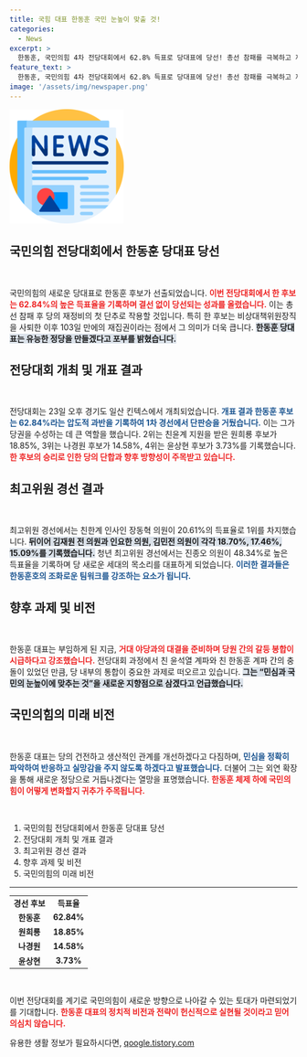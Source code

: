```yaml
---
title: 국힘 대표 한동훈 국민 눈높이 맞출 것!
categories:
  - News
excerpt: >
  한동훈, 국민의힘 4차 전당대회에서 62.8% 득표로 당대표에 당선! 총선 참패를 극복하고 제3자 추천 상병 특검 등 새로운 도전 과제가 남았다. 민심을 받들어 유능한 정당으로 거듭나겠다고 외친 그의 포부가 주목받고 있다.
feature_text: >
  한동훈, 국민의힘 4차 전당대회에서 62.8% 득표로 당대표에 당선! 총선 참패를 극복하고 제3자 추천 상병 특검 등 새로운 도전 과제가 남았다. 민심을 받들어 유능한 정당으로 거듭나겠다고 외친 그의 포부가 주목받고 있다.
image: '/assets/img/newspaper.png'
---
```


<p><img src="/assets/img/newspaper.png" alt="kimp 속보" /></p>

<h2 data-ke-size="size26">국민의힘 전당대회에서 한동훈 당대표 당선</h2>

<p data-ke-size="size16">&nbsp;</p>

<p>국민의힘의 새로운 당대표로 한동훈 후보가 선출되었습니다. <b><span style="color: #ee2323;">이번 전당대회에서 한 후보는 62.84%의 높은 득표율을 기록하며 결선 없이 당선되는 성과를 올렸습니다.</span></b> 이는 총선 참패 후 당의 재정비의 첫 단추로 작용할 것입니다. 특히 한 후보는 비상대책위원장직을 사퇴한 이후 103일 만에의 재집권이라는 점에서 그 의미가 더욱 큽니다. <b><span style="background-color: #21538527;">한동훈 당대표는 유능한 정당을 만들겠다고 포부를 밝혔습니다.</span></b> </p>

<h2 data-ke-size="size26">전당대회 개최 및 개표 결과</h2>

<p data-ke-size="size16">&nbsp;</p>

<p>전당대회는 23일 오후 경기도 일산 킨텍스에서 개최되었습니다. <b><span style="color: #1a5490;">개표 결과 한동훈 후보는 62.84%라는 압도적 과반을 기록하여 1차 경선에서 단판승을 거뒀습니다.</span></b> 이는 그가 당권을 수성하는 데 큰 역할을 했습니다. 2위는 친윤계 지원을 받은 원희룡 후보가 18.85%, 3위는 나경원 후보가 14.58%, 4위는 윤상현 후보가 3.73%를 기록했습니다. <b><span style="color: #ee2323;">한 후보의 승리로 인한 당의 단합과 향후 방향성이 주목받고 있습니다.</span></b> </p>

<h2 data-ke-size="size26">최고위원 경선 결과</h2>

<p data-ke-size="size16">&nbsp;</p>

<p>최고위원 경선에서는 친한계 인사인 장동혁 의원이 20.61%의 득표율로 1위를 차지했습니다. <b><span style="background-color: #21538527;">뒤이어 김재원 전 의원과 인요한 의원, 김민전 의원이 각각 18.70%, 17.46%, 15.09%를 기록했습니다.</span></b> 청년 최고위원 경선에서는 진종오 의원이 48.34%로 높은 득표율을 기록하며 당 새로운 세대의 목소리를 대표하게 되었습니다. <b><span style="color: #1a5490;">이러한 결과들은 한동훈호의 조화로운 팀워크를 강조하는 요소가 됩니다.</span></b> </p>

<h2 data-ke-size="size26">향후 과제 및 비전</h2>

<p data-ke-size="size16">&nbsp;</p>

<p>한동훈 대표는 부임하게 된 지금, <b><span style="color: #ee2323;">거대 야당과의 대결을 준비하며 당원 간의 갈등 봉합이 시급하다고 강조했습니다.</span></b> 전당대회 과정에서 친 윤석열 계파와 친 한동훈 계파 간의 충돌이 있었던 만큼, 당 내부의 통합이 중요한 과제로 떠오르고 있습니다. <b><span style="background-color: #21538527;">그는 “민심과 국민의 눈높이에 맞추는 것”을 새로운 지향점으로 삼겠다고 언급했습니다.</span></b> </p>

<h2 data-ke-size="size26">국민의힘의 미래 비전</h2>

<p data-ke-size="size16">&nbsp;</p>

<p>한동훈 대표는 당의 건전하고 생산적인 관계를 개선하겠다고 다짐하며, <b><span style="color: #1a5490;">민심을 정확히 파악하여 반응하고 실망감을 주지 않도록 하겠다고 발표했습니다.</span></b> 더불어 그는 외연 확장을 통해 새로운 정당으로 거듭나겠다는 열망을 표명했습니다. <b><span style="color: #ee2323;">한동훈 체제 하에 국민의힘이 어떻게 변화할지 귀추가 주목됩니다.</span></b> </p>

<p data-ke-size="size16">&nbsp;</p> 

<ol>
    <li>국민의힘 전당대회에서 한동훈 당대표 당선</li>
    <li>전당대회 개최 및 개표 결과</li>
    <li>최고위원 경선 결과</li>
    <li>향후 과제 및 비전</li>
    <li>국민의힘의 미래 비전</li>
</ol>

<hr>

<table style="width: 100%; border-collapse: collapse;">
    <tr>
        <td style="text-align: center; height: 17px;"><b>경선 후보</b></td>
        <td style="text-align: center; height: 17px;"><b>득표율</b></td>
    </tr>
    <tr>
        <td style="text-align: center; height: 17px;"><b>한동훈</b></td>
        <td style="text-align: center; height: 17px;"><b>62.84%</b></td>
    </tr>
    <tr>
        <td style="text-align: center; height: 17px;"><b>원희룡</b></td>
        <td style="text-align: center; height: 17px;"><b>18.85%</b></td>
    </tr>
    <tr>
        <td style="text-align: center; height: 17px;"><b>나경원</b></td>
        <td style="text-align: center; height: 17px;"><b>14.58%</b></td>
    </tr>
    <tr>
        <td style="text-align: center; height: 17px;"><b>윤상현</b></td>
        <td style="text-align: center; height: 17px;"><b>3.73%</b></td>
    </tr>
</table> 

<p data-ke-size="size16">&nbsp;</p> 

<p>이번 전당대회를 계기로 국민의힘이 새로운 방향으로 나아갈 수 있는 토대가 마련되었기를 기대합니다. <b><span style="color: #ee2323;">한동훈 대표의 정치적 비전과 전략이 헌신적으로 실현될 것이라고 믿어 의심치 않습니다.</span></b></p>
유용한 생활 정보가 필요하시다면, <a href="https://qoogle.tistory.com" rel="dofollow">qoogle.tistory.com</a>


